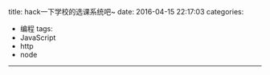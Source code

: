 title: hack一下学校的选课系统吧~
date: 2016-04-15 22:17:03
categories:
- 编程
tags:
- JavaScript
- http
- node
---